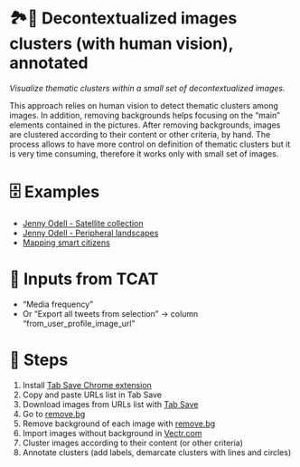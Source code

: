 # 🏞👀 Decontextualized images clusters (with human vision), annotated

*Visualize thematic clusters within a small set of decontextualized images.*

This approach relies on human vision to detect thematic clusters among images. In addition, removing backgrounds helps focusing on the “main” elements contained in the pictures. After removing backgrounds, images are clustered according to their content or other criteria, by hand. The process allows to have more control on definition of thematic clusters but it is very time consuming, therefore it works only with small set of images.

# 🗄️ Examples
* [Jenny Odell - Satellite collection](http://jennyodell.com/satellite.html)
* [Jenny Odell - Peripheral landscapes](http://www.jennyodell.com/peripheral-landscapes.html)
* [Mapping smart citizens](https://docs.google.com/presentation/d/1Ndd_1T_D0doYnnPWzxUW3Erb9GPYjuhVmto88KTAQtE/edit#slide=id.gb6c9de4e2_0_38)

# 🧱 Inputs from TCAT

- “Media frequency”
- Or “Export all tweets from selection” → column “from_user_profile_image_url”

# 📃 Steps

1. Install [Tab Save Chrome extension](https://chrome.google.com/webstore/detail/tab-save/lkngoeaeclaebmpkgapchgjdbaekacki)
2. Copy and paste URLs list in Tab Save
3. Download images from URLs list with [Tab Save](https://chrome.google.com/webstore/detail/tab-save/lkngoeaeclaebmpkgapchgjdbaekacki)
4. Go to [remove.bg](https://www.remove.bg/)
5. Remove background of each image with [remove.bg](https://www.remove.bg/)
6. Import images without background in [Vectr.com](https://vectr.com/)
7. Cluster images according to their content (or other criteria)
8. Annotate clusters (add labels, demarcate clusters with lines and circles)
